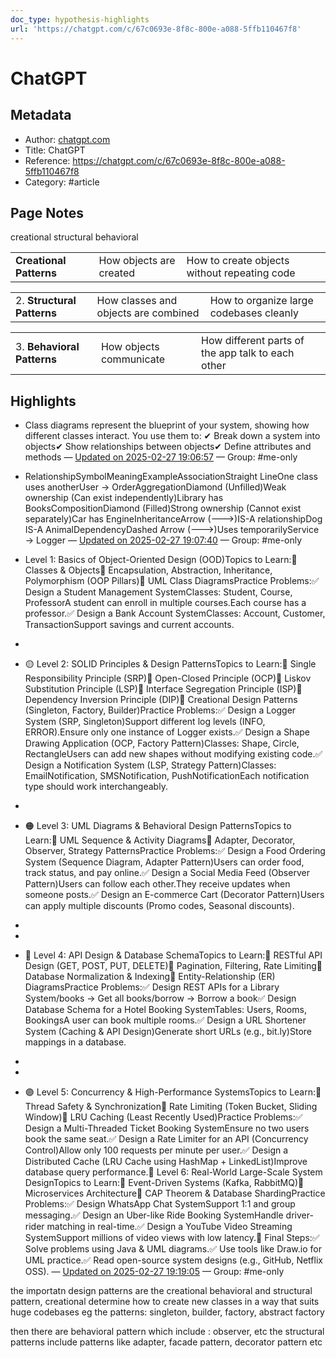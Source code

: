 ```yaml
---
doc_type: hypothesis-highlights
url: 'https://chatgpt.com/c/67c0693e-8f8c-800e-a088-5ffb110467f8'
---
```


# ChatGPT

## Metadata
- Author: [chatgpt.com]()
- Title: ChatGPT
- Reference: https://chatgpt.com/c/67c0693e-8f8c-800e-a088-5ffb110467f8
- Category: #article

## Page Notes

creational
structural
behavioral

|   |   |   |
|---|---|---|
|**Creational Patterns**|How objects are created|How to create objects without repeating code|

|   |   |   |
|---|---|---|
|2. **Structural Patterns**|How classes and objects are combined|How to organize large codebases cleanly|

|   |   |   |
|---|---|---|
|3. **Behavioral Patterns**|How objects communicate|How different parts of the app talk to each other|
## Highlights
- Class diagrams represent the blueprint of your system, showing how different classes interact. You use them to: ✔ Break down a system into objects✔ Show relationships between objects✔ Define attributes and methods — [Updated on 2025-02-27 19:06:57](https://hyp.is/6kIQSvUPEe-FySMjnVN-Nw/chatgpt.com/c/67c0693e-8f8c-800e-a088-5ffb110467f8) — Group: #me-only

- RelationshipSymbolMeaningExampleAssociationStraight LineOne class uses anotherUser → OrderAggregationDiamond (Unfilled)Weak ownership (Can exist independently)Library has BooksCompositionDiamond (Filled)Strong ownership (Cannot exist separately)Car has EngineInheritanceArrow (🡒)IS-A relationshipDog IS-A AnimalDependencyDashed Arrow (--->)Uses temporarilyService → Logger — [Updated on 2025-02-27 19:07:40](https://hyp.is/BBV1evUQEe-Mk7uXq-YDfg/chatgpt.com/c/67c0693e-8f8c-800e-a088-5ffb110467f8) — Group: #me-only

- Level 1: Basics of Object-Oriented Design (OOD)Topics to Learn:🔹 Classes & Objects🔹 Encapsulation, Abstraction, Inheritance, Polymorphism (OOP Pillars)🔹 UML Class DiagramsPractice Problems:✅ Design a Student Management SystemClasses: Student, Course, ProfessorA student can enroll in multiple courses.Each course has a professor.✅ Design a Bank Account SystemClasses: Account, Customer, TransactionSupport savings and current accounts.
- 
- 🟡 Level 2: SOLID Principles & Design PatternsTopics to Learn:🔹 Single Responsibility Principle (SRP)🔹 Open-Closed Principle (OCP)🔹 Liskov Substitution Principle (LSP)🔹 Interface Segregation Principle (ISP)🔹 Dependency Inversion Principle (DIP)🔹 Creational Design Patterns (Singleton, Factory, Builder)Practice Problems:✅ Design a Logger System (SRP, Singleton)Support different log levels (INFO, ERROR).Ensure only one instance of Logger exists.✅ Design a Shape Drawing Application (OCP, Factory Pattern)Classes: Shape, Circle, RectangleUsers can add new shapes without modifying existing code.✅ Design a Notification System (LSP, Strategy Pattern)Classes: EmailNotification, SMSNotification, PushNotificationEach notification type should work interchangeably.
- 
- 🟠 Level 3: UML Diagrams & Behavioral Design PatternsTopics to Learn:🔹 UML Sequence & Activity Diagrams🔹 Adapter, Decorator, Observer, Strategy PatternsPractice Problems:✅ Design a Food Ordering System (Sequence Diagram, Adapter Pattern)Users can order food, track status, and pay online.✅ Design a Social Media Feed (Observer Pattern)Users can follow each other.They receive updates when someone posts.✅ Design an E-commerce Cart (Decorator Pattern)Users can apply multiple discounts (Promo codes, Seasonal discounts).
- 
- 
- 🔴 Level 4: API Design & Database SchemaTopics to Learn:🔹 RESTful API Design (GET, POST, PUT, DELETE)🔹 Pagination, Filtering, Rate Limiting🔹 Database Normalization & Indexing🔹 Entity-Relationship (ER) DiagramsPractice Problems:✅ Design REST APIs for a Library System/books → Get all books/borrow → Borrow a book✅ Design Database Schema for a Hotel Booking SystemTables: Users, Rooms, BookingsA user can book multiple rooms.✅ Design a URL Shortener System (Caching & API Design)Generate short URLs (e.g., bit.ly)Store mappings in a database.
- 
- 
- 🟣 Level 5: Concurrency & High-Performance SystemsTopics to Learn:🔹 Thread Safety & Synchronization🔹 Rate Limiting (Token Bucket, Sliding Window)🔹 LRU Caching (Least Recently Used)Practice Problems:✅ Design a Multi-Threaded Ticket Booking SystemEnsure no two users book the same seat.✅ Design a Rate Limiter for an API (Concurrency Control)Allow only 100 requests per minute per user.✅ Design a Distributed Cache (LRU Cache using HashMap + LinkedList)Improve database query performance.🚀 Level 6: Real-World Large-Scale System DesignTopics to Learn:🔹 Event-Driven Systems (Kafka, RabbitMQ)🔹 Microservices Architecture🔹 CAP Theorem & Database ShardingPractice Problems:✅ Design WhatsApp Chat SystemSupport 1:1 and group messaging.✅ Design an Uber-like Ride Booking SystemHandle driver-rider matching in real-time.✅ Design a YouTube Video Streaming SystemSupport millions of video views with low latency.📌 Final Steps:✅ Solve problems using Java & UML diagrams.✅ Use tools like Draw.io for UML practice.✅ Read open-source system designs (e.g., GitHub, Netflix OSS). — [Updated on 2025-02-27 19:19:05](https://hyp.is/nAyJnvUREe-RWc_a2oskQw/chatgpt.com/c/67c0693e-8f8c-800e-a088-5ffb110467f8) — Group: #me-only



the importatn design patterns are the creational behavioral and structural pattern, creational determine how to create new classes in a way that suits huge codebases
eg the patterns: singleton, builder, factory, abstract factory

then there are behavioral pattern which include : observer, etc
the structural patterns include patterns like adapter, facade pattern, decorator pattern etc